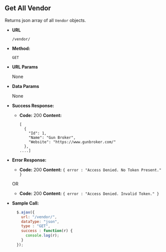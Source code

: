 **Get All Vendor**
----
  Returns json array of all `Vendor` objects.

* **URL**

  `/vendor/`

* **Method:**

  `GET`

*  **URL Params**

   None

* **Data Params**

  None

* **Success Response:**

  * **Code:** 200
    **Content:**
    ```
    [
	  {
	    "Id": 1,
	    "Name": "Gun Broker",
	    "Website": "https://www.gunbroker.com/"
	  },
    ....]
    ```

* **Error Response:**

  * **Code:** 200
    **Content:** `{ error : "Access Denied. No Token Present." }`

   OR

  * **Code:** 200
      **Content:** `{ error : "Access Denied. Invalid Token." }`

* **Sample Call:**

  ```javascript
    $.ajax({
      url: "/vendor/",
      dataType: "json",
      type : "GET",
      success : function(r) {
        console.log(r);
      }
    });
  ```
